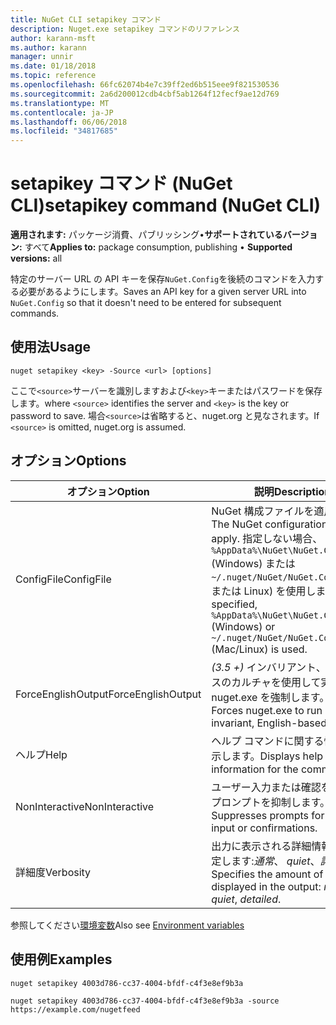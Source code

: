 ```yaml
---
title: NuGet CLI setapikey コマンド
description: Nuget.exe setapikey コマンドのリファレンス
author: karann-msft
ms.author: karann
manager: unnir
ms.date: 01/18/2018
ms.topic: reference
ms.openlocfilehash: 66fc62074b4e7c39ff2ed6b515eee9f821530536
ms.sourcegitcommit: 2a6d200012cdb4cbf5ab1264f12fecf9ae12d769
ms.translationtype: MT
ms.contentlocale: ja-JP
ms.lasthandoff: 06/06/2018
ms.locfileid: "34817685"
---
```

# <a name="setapikey-command-nuget-cli"></a><span data-ttu-id="fd869-103">setapikey コマンド (NuGet CLI)</span><span class="sxs-lookup"><span data-stu-id="fd869-103">setapikey command (NuGet CLI)</span></span>

<span data-ttu-id="fd869-104">**適用されます:** パッケージ消費、パブリッシング&bullet;**サポートされているバージョン:** すべて</span><span class="sxs-lookup"><span data-stu-id="fd869-104">**Applies to:** package consumption, publishing &bullet; **Supported versions:** all</span></span>

<span data-ttu-id="fd869-105">特定のサーバー URL の API キーを保存`NuGet.Config`を後続のコマンドを入力する必要があるようにします。</span><span class="sxs-lookup"><span data-stu-id="fd869-105">Saves an API key for a given server URL into `NuGet.Config` so that it doesn't need to be entered for subsequent commands.</span></span>

## <a name="usage"></a><span data-ttu-id="fd869-106">使用法</span><span class="sxs-lookup"><span data-stu-id="fd869-106">Usage</span></span>

```cli
nuget setapikey <key> -Source <url> [options]
```

<span data-ttu-id="fd869-107">ここで`<source>`サーバーを識別しますおよび`<key>`キーまたはパスワードを保存します。</span><span class="sxs-lookup"><span data-stu-id="fd869-107">where `<source>` identifies the server and `<key>` is the key or password to save.</span></span> <span data-ttu-id="fd869-108">場合`<source>`は省略すると、nuget.org と見なされます。</span><span class="sxs-lookup"><span data-stu-id="fd869-108">If `<source>` is omitted, nuget.org is assumed.</span></span>

## <a name="options"></a><span data-ttu-id="fd869-109">オプション</span><span class="sxs-lookup"><span data-stu-id="fd869-109">Options</span></span>

| <span data-ttu-id="fd869-110">オプション</span><span class="sxs-lookup"><span data-stu-id="fd869-110">Option</span></span> | <span data-ttu-id="fd869-111">説明</span><span class="sxs-lookup"><span data-stu-id="fd869-111">Description</span></span> |
| --- | --- |
| <span data-ttu-id="fd869-112">ConfigFile</span><span class="sxs-lookup"><span data-stu-id="fd869-112">ConfigFile</span></span> | <span data-ttu-id="fd869-113">NuGet 構成ファイルを適用します。</span><span class="sxs-lookup"><span data-stu-id="fd869-113">The NuGet configuration file to apply.</span></span> <span data-ttu-id="fd869-114">指定しない場合、 `%AppData%\NuGet\NuGet.Config` (Windows) または`~/.nuget/NuGet/NuGet.Config`(Mac または Linux) を使用します。</span><span class="sxs-lookup"><span data-stu-id="fd869-114">If not specified, `%AppData%\NuGet\NuGet.Config` (Windows) or `~/.nuget/NuGet/NuGet.Config` (Mac/Linux) is used.</span></span>|
| <span data-ttu-id="fd869-115">ForceEnglishOutput</span><span class="sxs-lookup"><span data-stu-id="fd869-115">ForceEnglishOutput</span></span> | <span data-ttu-id="fd869-116">*(3.5 +)* インバリアント、英語ベースのカルチャを使用して実行する nuget.exe を強制します。</span><span class="sxs-lookup"><span data-stu-id="fd869-116">*(3.5+)* Forces nuget.exe to run using an invariant, English-based culture.</span></span> |
| <span data-ttu-id="fd869-117">ヘルプ</span><span class="sxs-lookup"><span data-stu-id="fd869-117">Help</span></span> | <span data-ttu-id="fd869-118">ヘルプ コマンドに関する情報を表示します。</span><span class="sxs-lookup"><span data-stu-id="fd869-118">Displays help information for the command.</span></span> |
| <span data-ttu-id="fd869-119">NonInteractive</span><span class="sxs-lookup"><span data-stu-id="fd869-119">NonInteractive</span></span> | <span data-ttu-id="fd869-120">ユーザー入力または確認を要求するプロンプトを抑制します。</span><span class="sxs-lookup"><span data-stu-id="fd869-120">Suppresses prompts for user input or confirmations.</span></span> |
| <span data-ttu-id="fd869-121">詳細度</span><span class="sxs-lookup"><span data-stu-id="fd869-121">Verbosity</span></span> | <span data-ttu-id="fd869-122">出力に表示される詳細情報の量を指定します:*通常*、 *quiet*、*詳細*です。</span><span class="sxs-lookup"><span data-stu-id="fd869-122">Specifies the amount of detail displayed in the output: *normal*, *quiet*, *detailed*.</span></span> |

<span data-ttu-id="fd869-123">参照してください[環境変数](cli-ref-environment-variables.md)</span><span class="sxs-lookup"><span data-stu-id="fd869-123">Also see [Environment variables](cli-ref-environment-variables.md)</span></span>

## <a name="examples"></a><span data-ttu-id="fd869-124">使用例</span><span class="sxs-lookup"><span data-stu-id="fd869-124">Examples</span></span>

```cli
nuget setapikey 4003d786-cc37-4004-bfdf-c4f3e8ef9b3a

nuget setapikey 4003d786-cc37-4004-bfdf-c4f3e8ef9b3a -source https://example.com/nugetfeed
```
